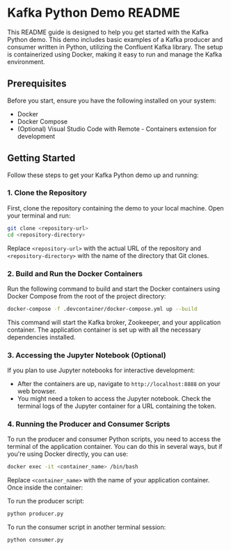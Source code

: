 # Kafka Python Demo README

This README guide is designed to help you get started with the Kafka Python demo. This demo includes basic examples of a Kafka producer and consumer written in Python, utilizing the Confluent Kafka library. The setup is containerized using Docker, making it easy to run and manage the Kafka environment.

## Prerequisites

Before you start, ensure you have the following installed on your system:
- Docker
- Docker Compose
- (Optional) Visual Studio Code with Remote - Containers extension for development

## Getting Started

Follow these steps to get your Kafka Python demo up and running:

### 1. Clone the Repository

First, clone the repository containing the demo to your local machine. Open your terminal and run:

```bash
git clone <repository-url>
cd <repository-directory>
```

Replace `<repository-url>` with the actual URL of the repository and `<repository-directory>` with the name of the directory that Git clones.

### 2. Build and Run the Docker Containers

Run the following command to build and start the Docker containers using Docker Compose from the root of the project directory:

```bash
docker-compose -f .devcontainer/docker-compose.yml up --build
```

This command will start the Kafka broker, Zookeeper, and your application container. The application container is set up with all the necessary dependencies installed.

### 3. Accessing the Jupyter Notebook (Optional)

If you plan to use Jupyter notebooks for interactive development:

- After the containers are up, navigate to `http://localhost:8888` on your web browser.
- You might need a token to access the Jupyter notebook. Check the terminal logs of the Jupyter container for a URL containing the token.

### 4. Running the Producer and Consumer Scripts

To run the producer and consumer Python scripts, you need to access the terminal of the application container. You can do this in several ways, but if you're using Docker directly, you can use:

```bash
docker exec -it <container_name> /bin/bash
```

Replace `<container_name>` with the name of your application container. Once inside the container:

To run the producer script:

```bash
python producer.py
```

To run the consumer script in another terminal session:

```bash
python consumer.py
```
